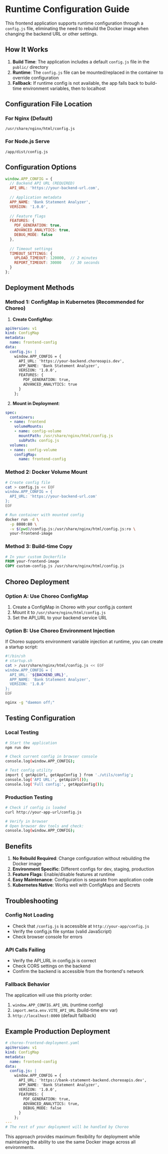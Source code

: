 # Runtime Configuration Guide

This frontend application supports runtime configuration through a `config.js` file, eliminating the need to rebuild the Docker image when changing the backend URL or other settings.

## How It Works

1. **Build Time**: The application includes a default `config.js` file in the `public/` directory
2. **Runtime**: The `config.js` file can be mounted/replaced in the container to override configuration
3. **Fallback**: If runtime config is not available, the app falls back to build-time environment variables, then to localhost

## Configuration File Location

### For Nginx (Default)
```
/usr/share/nginx/html/config.js
```

### For Node.js Serve
```
/app/dist/config.js
```

## Configuration Options

```javascript
window.APP_CONFIG = {
  // Backend API URL (REQUIRED)
  API_URL: 'https://your-backend-url.com',
  
  // Application metadata
  APP_NAME: 'Bank Statement Analyzer',
  VERSION: '1.0.0',
  
  // Feature flags
  FEATURES: {
    PDF_GENERATION: true,
    ADVANCED_ANALYTICS: true,
    DEBUG_MODE: false
  },
  
  // Timeout settings
  TIMEOUT_SETTINGS: {
    UPLOAD_TIMEOUT: 120000,  // 2 minutes
    REPORT_TIMEOUT: 30000    // 30 seconds
  }
};
```

## Deployment Methods

### Method 1: ConfigMap in Kubernetes (Recommended for Choreo)

1. **Create ConfigMap**:
```yaml
apiVersion: v1
kind: ConfigMap
metadata:
  name: frontend-config
data:
  config.js: |
    window.APP_CONFIG = {
      API_URL: 'https://your-backend.choreoapis.dev',
      APP_NAME: 'Bank Statement Analyzer',
      VERSION: '1.0.0',
      FEATURES: {
        PDF_GENERATION: true,
        ADVANCED_ANALYTICS: true
      }
    };
```

2. **Mount in Deployment**:
```yaml
spec:
  containers:
  - name: frontend
    volumeMounts:
    - name: config-volume
      mountPath: /usr/share/nginx/html/config.js
      subPath: config.js
  volumes:
  - name: config-volume
    configMap:
      name: frontend-config
```

### Method 2: Docker Volume Mount

```bash
# Create config file
cat > config.js << EOF
window.APP_CONFIG = {
  API_URL: 'https://your-backend-url.com'
};
EOF

# Run container with mounted config
docker run -d \
  -p 8080:80 \
  -v $(pwd)/config.js:/usr/share/nginx/html/config.js:ro \
  your-frontend-image
```

### Method 3: Build-time Copy

```dockerfile
# In your custom Dockerfile
FROM your-frontend-image
COPY custom-config.js /usr/share/nginx/html/config.js
```

## Choreo Deployment

### Option A: Use Choreo ConfigMap

1. Create a ConfigMap in Choreo with your config.js content
2. Mount it to `/usr/share/nginx/html/config.js`
3. Set the API_URL to your backend service URL

### Option B: Use Choreo Environment Injection

If Choreo supports environment variable injection at runtime, you can create a startup script:

```bash
#!/bin/sh
# startup.sh
cat > /usr/share/nginx/html/config.js << EOF
window.APP_CONFIG = {
  API_URL: '${BACKEND_URL}',
  APP_NAME: 'Bank Statement Analyzer',
  VERSION: '1.0.0'
};
EOF

nginx -g "daemon off;"
```

## Testing Configuration

### Local Testing
```bash
# Start the application
npm run dev

# Check current config in browser console
console.log(window.APP_CONFIG);

# Test config utility
import { getApiUrl, getAppConfig } from './utils/config';
console.log('API URL:', getApiUrl());
console.log('Full config:', getAppConfig());
```

### Production Testing
```bash
# Check if config is loaded
curl http://your-app-url/config.js

# Verify in browser
# Open browser dev tools and check:
console.log(window.APP_CONFIG);
```

## Benefits

1. **No Rebuild Required**: Change configuration without rebuilding the Docker image
2. **Environment Specific**: Different configs for dev, staging, production
3. **Feature Flags**: Enable/disable features at runtime
4. **Easy Maintenance**: Configuration is separate from application code
5. **Kubernetes Native**: Works well with ConfigMaps and Secrets

## Troubleshooting

### Config Not Loading
- Check that `/config.js` is accessible at `http://your-app/config.js`
- Verify the config.js file syntax (valid JavaScript)
- Check browser console for errors

### API Calls Failing
- Verify the API_URL in config.js is correct
- Check CORS settings on the backend
- Confirm the backend is accessible from the frontend's network

### Fallback Behavior
The application will use this priority order:
1. `window.APP_CONFIG.API_URL` (runtime config)
2. `import.meta.env.VITE_API_URL` (build-time env var)
3. `http://localhost:8000` (default fallback)

## Example Production Deployment

```yaml
# choreo-frontend-deployment.yaml
apiVersion: v1
kind: ConfigMap
metadata:
  name: frontend-config
data:
  config.js: |
    window.APP_CONFIG = {
      API_URL: 'https://bank-statement-backend.choreoapis.dev',
      APP_NAME: 'Bank Statement Analyzer',
      VERSION: '1.0.0',
      FEATURES: {
        PDF_GENERATION: true,
        ADVANCED_ANALYTICS: true,
        DEBUG_MODE: false
      }
    };
---
# The rest of your deployment will be handled by Choreo
```

This approach provides maximum flexibility for deployment while maintaining the ability to use the same Docker image across all environments.
